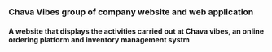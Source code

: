 ### Chava Vibes group of company website and web application

#### A website that displays the activities carried out at Chava vibes, an online ordering platform and inventory management systm